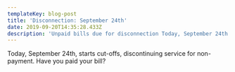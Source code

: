 ```yaml
---
templateKey: blog-post
title: 'Disconnection: September 24th'
date: 2019-09-20T14:35:28.433Z
description: 'Unpaid bills due for disconnection Today, September 24th.'
---
```

Today, September 24th, starts cut-offs, discontinuing service for non-payment.  Have you paid your bill?
